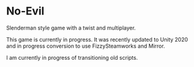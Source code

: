 # No-Evil
Slenderman style game with a twist and multiplayer.

This game is currently in progress. 
It was recently updated to Unity 2020 and in progress conversion to use FizzySteamworks and Mirror.

I am currently in progress of transitioning old scripts.
